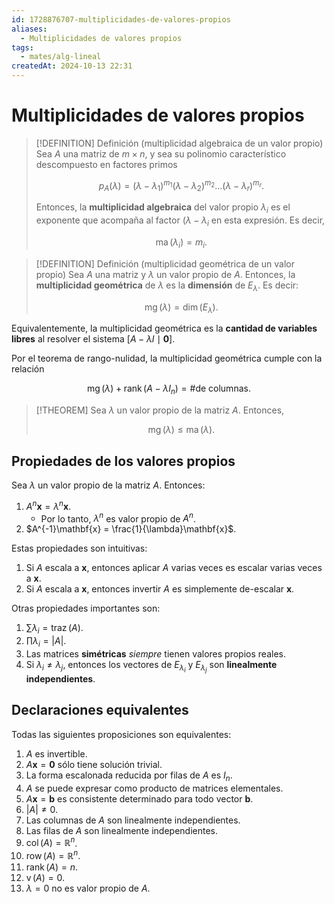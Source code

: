 ```yaml
---
id: 1728876707-multiplicidades-de-valores-propios
aliases:
  - Multiplicidades de valores propios
tags:
  - mates/alg-lineal
createdAt: 2024-10-13 22:31
---
```


# Multiplicidades de valores propios

> [!DEFINITION] Definición (multiplicidad algebraica de un valor propio)
> Sea $A$ una matriz de $m \times n$, y sea su polinomio característico descompuesto en factores primos
> 
> $$
> p_A(\lambda) = (\lambda - \lambda_1)^{m_1}(\lambda - \lambda_2)^{m_2} \ldots (\lambda - \lambda_r)^{m_r}
> .$$
> 
> Entonces, la **multiplicidad algebraica** del valor propio $\lambda_i$ es el exponente que acompaña al factor $(\lambda - \lambda_i$ en esta expresión. Es decir,
> 
> $$
> \operatorname{ma}(\lambda_i) = m_i
> .$$

> [!DEFINITION] Definición (multiplicidad geométrica de un valor propio)
> Sea $A$ una matriz y $\lambda$ un valor propio de $A$. Entonces, la **multiplicidad geométrica** de $\lambda$ es la **dimensión** de $E_\lambda$. Es decir:
> 
> $$
> \operatorname{mg}(\lambda) = \operatorname{dim}(E_\lambda)
> .$$

Equivalentemente, la multiplicidad geométrica es la **cantidad de variables libres** al resolver el sistema $[A - \lambda I \mid \mathbf{0}]$.

Por el teorema de rango-nulidad, la multiplicidad geométrica cumple con la relación

$$
\operatorname{mg}(\lambda) + \operatorname{rank}(A - \lambda I_n) = \text{\# de columnas}
.$$

> [!THEOREM]
> Sea $\lambda$ un valor propio de la matriz $A$. Entonces,
> 
> $$
> \operatorname{mg}(\lambda) \leq \operatorname{ma}(\lambda)
> .$$

## Propiedades de los valores propios

Sea $\lambda$ un valor propio de la matriz $A$. Entonces:

1. $A^n\mathbf{x} = \lambda^n\mathbf{x}$.
   - Por lo tanto, $\lambda^n$ es valor propio de $A^n$.
2. $A^{-1}\mathbf{x} = \frac{1}{\lambda}\mathbf{x}$.

Estas propiedades son intuitivas:

1. Si $A$ escala a $\mathbf{x}$, entonces aplicar $A$ varias veces es escalar varias veces a $\mathbf{x}$.
2. Si $A$ escala a $\mathbf{x}$, entonces invertir $A$ es simplemente de-escalar $\mathbf{x}$.

Otras propiedades importantes son:

1. $\sum\lambda_i = \operatorname{traz}(A)$.
2. $\prod\lambda_i = |A|$.
3. Las matrices **simétricas** *siempre* tienen valores propios reales.
4. Si $\lambda_i \neq \lambda_j$, entonces los vectores de $E_{\lambda_i}$ y $E_{\lambda_j}$ son **linealmente independientes**.

## Declaraciones equivalentes

Todas las siguientes proposiciones son equivalentes:

01. $A$ es invertible.
02. $A\mathbf{x} = \mathbf{0}$ sólo tiene solución trivial.
03. La forma escalonada reducida por filas de $A$ es $I_n$.
04. $A$ se puede expresar como producto de matrices elementales.
05. $A\mathbf{x} = \mathbf{b}$ es consistente determinado para todo vector $\mathbf{b}$.
06. $|A| \neq 0$.
07. Las columnas de $A$ son linealmente independientes.
08. Las filas de $A$ son linealmente independientes.
09. $\operatorname{col}(A) = \mathbb{R}^n$.
10. $\operatorname{row}(A) = \mathbb{R}^n$.
11. $\operatorname{rank}(A) = n$.
12. $\operatorname{v}(A) = 0$.
13. $\lambda = 0$ no es valor propio de $A$.
